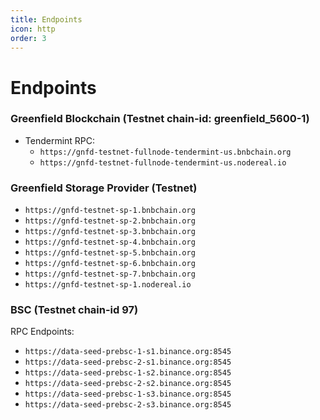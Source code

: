 ```yaml
---
title: Endpoints
icon: http
order: 3
---
```


# Endpoints

### Greenfield Blockchain (Testnet chain-id: greenfield_5600-1)
- Tendermint RPC:
    - `https://gnfd-testnet-fullnode-tendermint-us.bnbchain.org`
    - `https://gnfd-testnet-fullnode-tendermint-us.nodereal.io`

### Greenfield Storage Provider (Testnet)
- `https://gnfd-testnet-sp-1.bnbchain.org`
- `https://gnfd-testnet-sp-2.bnbchain.org`
- `https://gnfd-testnet-sp-3.bnbchain.org`
- `https://gnfd-testnet-sp-4.bnbchain.org`
- `https://gnfd-testnet-sp-5.bnbchain.org`
- `https://gnfd-testnet-sp-6.bnbchain.org`
- `https://gnfd-testnet-sp-7.bnbchain.org`
- `https://gnfd-testnet-sp-1.nodereal.io`

### BSC (Testnet chain-id 97)
RPC Endpoints:
- `https://data-seed-prebsc-1-s1.binance.org:8545`
- `https://data-seed-prebsc-2-s1.binance.org:8545`
- `https://data-seed-prebsc-1-s2.binance.org:8545`
- `https://data-seed-prebsc-2-s2.binance.org:8545`
- `https://data-seed-prebsc-1-s3.binance.org:8545`
- `https://data-seed-prebsc-2-s3.binance.org:8545`